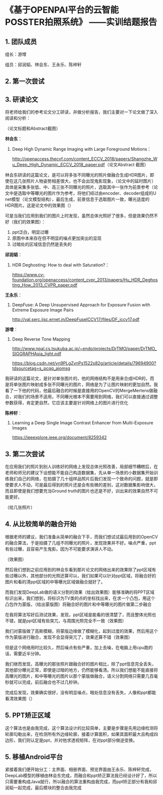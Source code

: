 #  《基于OPENPAI平台的云智能POSSTER拍照系统》 ——实训结题报告

## 1. 团队成员

组长：游增

组员：邱润韬、林会东、王永乐、陈梓轩

## 2. 第一次尝试

## 3. 研读论文

将老师给我们的参考论文分工研读，并做分析报告，我们主要对一下论文做了深入阅读和分析：

（论文标题和Abstract截图）

**林会东**：

1. Deep High Dynamic Range Imaging with Large Foreground Motions：

   <http://openaccess.thecvf.com/content_ECCV_2018/papers/Shangzhe_Wu_Deep_High_Dynamic_ECCV_2018_paper.pdf>（论文Abstract 截图）

林会东研读的这篇论文，是可以将多张不同曝光的照片做融合生成HDR图片，即使在这几张照片人物姿势相差很大，也不会出现鬼影现象，（论文中的延时图片）具体是采集多张低、中、高三张不同曝光的照片，选取其中一张作为前景参考（论文中是选取中等曝光的图片作为参考，将他们经过由encoder、decoder组成的U net模型（论文模型结构），最后生成，前景信息于选取图片一致，曝光适度的HDR图片。这是论文中的效果图（）

可是当我们应用到我们的图片上时发现，虽然总体光照好了很多，但是效果仍然不好（我们的效果图）：

1. ppt泛白，明显过曝
2. 原图中本来存在但不明显的噪点更加突出的显现
3. 过暗处的区域信息仍然是丢失的

**邱润韬**：

1. HDR Deghosting: How to deal with Saturation?：

   <https://www.cv-foundation.org/openaccess/content_cvpr_2013/papers/Hu_HDR_Deghosting_How_2013_CVPR_paper.pdf>

**王永乐**：

1. DeepFuse: A Deep Unsupervised Approach for Exposure Fusion with Extreme Exposure Image Pairs

   <http://val.serc.iisc.ernet.in/DeepFuseICCV17/files/DF_iccv17.pdf>

**游增**：

1. Deep Reverse Tone Mapping

   <http://www.npal.cs.tsukuba.ac.jp/~endo/projects/DrTMO/paper/DrTMO_SIGGRAPHAsia_light.pdf>

   <https://blog.csdn.net/vn9PLgZvnPs1522s82g/article/details/79694900?tdsourcetag=s_pcqq_aiomsg>

我研读的这篇论文，是针对单张图片的，他的网络结构不是用来合成HDR的，而是将单张图片映射成多张不同曝光的图片，网络是为了让图片映射的更加自然。我看了一下他的代码，他最后融合的时候是直接用的OpenCV的MergeMertens做融合，对我们的场景不适用，不同曝光根本不需要用到网络，我们可以直接通过调整参数获得，肯定更自然，它应该主要是针对网络上的图片进行优化

**陈梓轩**：

1. Learning a Deep Single Image Contrast Enhancer from Multi-Exposure Images

   <https://ieeexplore.ieee.org/document/8259342>

## 3. 第二次尝试

在应用我们的照片到别人训练好的网络上发现总体光照改善，局部细节糟糕后，在老师和师兄的建议下设想能不能自己构造数据集，先从单一场景的小数据集开始训练我们自己的网络，在拍摄了几十组样品照片后我们发现一个致命的问题，就是即使要求人不动，可是最后得到的照片还是会有些微的差别，这对数据集影响很大，而且即使是我们想要充当Ground truth的图片也还是不好，训出来的效果自然不可能更好。

（给几张照片）

## 4. 从比较简单的融合开始

根据老师的建议，我们准备从简单的融合下手，而我们想试试最后用到的OpenCV的融合算法，于是拍摄了几组不同曝光的照片，发现效果并不好。噪点严重，ppt有些过曝，且容易产生鬼影。因为不可能要求演讲人不动。

（效果图）

然后我们想到之前应用到的林会东看到那片论文的网络出来的效果除了ppt区域有些过曝以外，其他部分的光照还算可以，我们如果可以针对ppt区域，将融合好的图片和看的清ppt区域的中等曝光区域做融合就好了。

而我们发现DeepLab做的语义分割的效果（给出效果图）能够准确的将PPT区域标识出来，我们想到，将标识为TV类的点的坐标找出来，在求一个凸包，用这个凸包作为蒙版，（给出蒙版图）将融合好的图片和中等曝光的图片做第二步融合

在我将算法写好后测试效果，发现，ppt区域是能看的很清楚了，而且整体光照也不错，就是ppt区域有些突兀，与周围光照完全不一致（效果图）

我们对蒙版做了高斯模糊，将蒙版边缘做了模糊化，起到过度的效果，然后用这个作为蒙版进行融合，发现不会显得突兀了，效果还算不错（效果图）

但是这个网络用时比较久，然后噪点有些严重，加上去噪，在电脑上用cpu跑的话，需要近半分钟。

我们继而发现，高曝光的那张照片跟融合好的图片相比，除了ppt信息完全丢失，其他部分曝光正常，即使是过暗的地方，仍然能够看清。所以我们想能不能直接将高曝光的图片，和中等曝光的图片以那个蒙版做融合，语义分割网络只需要几百毫秒就可以完成，前后融合也不过几秒钟。

完成后发现，效果确实很好，没有明显噪点，暗处信息没有丢失，人像和ppt都能看清效果图（）



## 5. PPT矫正区域

这个算法也是由我完成，这个算法设计的比较简单，主要是步骤是先用边缘检测将轮廓勾勒出来，在检测所有外边缘轮廓，接着计算面积，如果其面积最大且构成四边形，我们则认定是ppt，并对他求透视矩阵，在对ppt部分做逆变换。



## 5. 移植Android平台

紧接着我们便开始分工：主界面、相册界面、预览界面由王永乐、陈梓轩完成，DeepLab模型的移植由林会东完成，而融合和ppt矫正算法我已经设计好了，所以只需要重构成Java就行，所以融合的算法重构由我完成，而ppt矫正部分有我和邱润韬一起完成，最后模块的整合由我完成